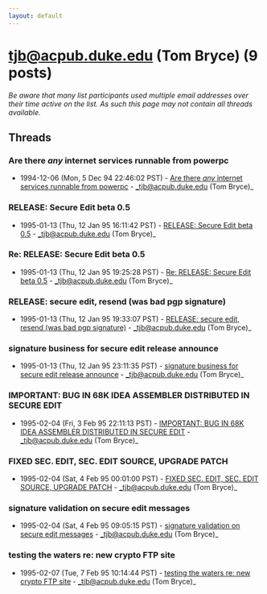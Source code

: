 ```yaml
---
layout: default
---
```


# tjb@acpub.duke.edu (Tom Bryce) (9 posts)

_Be aware that many list participants used multiple email addresses over their time active on the list. As such this page may not contain all threads available._

## Threads

### Are there *any* internet services runnable from powerpc
+ 1994-12-06 (Mon, 5 Dec 94 22:46:02 PST) - [Are there *any* internet services runnable from powerpc](/archive/1994/12/64430de0216992cd7d3ea016fbcd493ee717a1cae6b4d538da162be25fedea3a) - _tjb@acpub.duke.edu (Tom Bryce)_

### RELEASE: Secure Edit beta 0.5
+ 1995-01-13 (Thu, 12 Jan 95 16:11:42 PST) - [RELEASE: Secure Edit beta 0.5](/archive/1995/01/29ffbd956220a5a7ac02fd38ff018ce2bfef54ba59423eda4028a92f35af662e) - _tjb@acpub.duke.edu (Tom Bryce)_

### Re: RELEASE: Secure Edit beta 0.5
+ 1995-01-13 (Thu, 12 Jan 95 19:25:28 PST) - [Re: RELEASE: Secure Edit beta 0.5](/archive/1995/01/978efc60d7b584ef388fb8f4c1217076fdfa963b15fdeff4562e275c2d53c4fd) - _tjb@acpub.duke.edu (Tom Bryce)_

### RELEASE: secure edit, resend (was bad pgp signature)
+ 1995-01-13 (Thu, 12 Jan 95 19:33:07 PST) - [RELEASE: secure edit, resend (was bad pgp signature)](/archive/1995/01/8121afe27092d5a93fff452225aa43c7ececdcb7d1780464e257fadd238ec77c) - _tjb@acpub.duke.edu (Tom Bryce)_

### signature business for secure edit release announce
+ 1995-01-13 (Thu, 12 Jan 95 23:11:35 PST) - [signature business for secure edit release announce](/archive/1995/01/09a1ecf6d42163a191ccbbc40fa0213348ad1f84a8da666e93fe0a31105a15d3) - _tjb@acpub.duke.edu (Tom Bryce)_

### IMPORTANT: BUG IN 68K IDEA ASSEMBLER DISTRIBUTED IN SECURE EDIT
+ 1995-02-04 (Fri, 3 Feb 95 22:11:13 PST) - [IMPORTANT: BUG IN 68K IDEA ASSEMBLER DISTRIBUTED IN SECURE EDIT](/archive/1995/02/f898b8a6c86cf79b3e96a349b2c630363ae9dfa4fd82be6411b6deddfdf51868) - _tjb@acpub.duke.edu (Tom Bryce)_

### FIXED SEC. EDIT, SEC. EDIT SOURCE, UPGRADE PATCH
+ 1995-02-04 (Sat, 4 Feb 95 00:01:00 PST) - [FIXED SEC. EDIT, SEC. EDIT SOURCE, UPGRADE PATCH](/archive/1995/02/27c6a31b6cc14fcfe37ba8f80ccd877fabc417ba632566e13a3af735ab9d312d) - _tjb@acpub.duke.edu (Tom Bryce)_

### signature validation on secure edit messages
+ 1995-02-04 (Sat, 4 Feb 95 09:05:15 PST) - [signature validation on secure edit messages](/archive/1995/02/7e4335f72d7a9dd0c9805dd0ace66d48e86f13133dfc1826fcb9b625977d1f16) - _tjb@acpub.duke.edu (Tom Bryce)_

### testing the waters re: new crypto FTP site
+ 1995-02-07 (Tue, 7 Feb 95 10:14:44 PST) - [testing the waters re: new crypto FTP site](/archive/1995/02/842657ca228aae22f3eee2c072537e80a527107dfeb6dd2eac42645bb60de1d8) - _tjb@acpub.duke.edu (Tom Bryce)_

